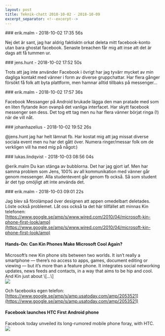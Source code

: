 ```yaml
---
layout: post
title: Teknik-chatt 2018-10-02 - 2018-10-09
excerpt_separator: <!--excerpt-->
---
```

<section class="message" markdown="1">
### erik.malm - 2018-10-02 17:35 56s

Nej det är sant, jag har aldrig faktisktn orkat deleta mitt facebook-konto utan bara ghostat facebook. Senaste breachen får mig att inse att det är dags att få tummen ur.
</section>
<section class="message" markdown="1">
### jens.hunt - 2018-10-02 17:52 50s

Trots att jag inte använder Facebook i övrigt har jag tyvärr mycket av min dagliga kontakt med vänner i form av diverse gruppchattar. Har flera gånger försökt få folk att byta plattform,  men hamnar alltid tillbaks på messenger...
</section>
<section class="message" markdown="1">
### erik.malm - 2018-10-02 17:57 36s

Facebook Messanger på Android brukade lägga den man pratade med som en liten flytande ikon ovanpå det vanliga interfacet. Har skytt facebook messenger sen dess.
Det tog ett tag men nu har flera vänner börjat ringa  (!) när de vill nåt.
</section>
<section class="message" markdown="1">
### johanhazelius - 2018-10-02 19:52 26s

@jens.hunt jag har helt lämnat fb. Har kostat mig att jag missat diverse sociala event men nu har det gått över. Numera ringer/messar folk om de verkligen vill ha med mig på något:)
</section>
<section class="message" markdown="1">
### lukas.lindqvist - 2018-10-03 08:56 04s

@erik.malm Du kan stänga av bubblorna. Det har jag gjort iaf. Men har samma problem som Jens, 100% av all kommunikation med vänner går genom messenger. Alla studentevent går genom fb också. Så som student är det typ omöjligt att inte använda det.
</section>
<section class="message" markdown="1">
### erik.malm - 2018-10-03 09:01 22s

Jag blev så förolämpad över designen att appen omedelbart deletades. Löste också problemet.
Låt oss också ta det här tillfället att minnas Kin telefonen:
[https://www.google.se/amp/s/www.wired.com/2010/04/microsoft-kin-phone-first-look/amp](https://www.google.se/amp/s/www.wired.com/2010/04/microsoft-kin-phone-first-look/amp)

<div class="attachment"><h4>Hands-On: Can Kin Phones Make Microsoft Cool Again?</h4><div class="text">Microsoft’s new Kin phone sits between two worlds. It isn’t really a smartphone — there’s no access to apps, games, document editing or viewing — but it’s more than a feature phone. It integrates social networking updates, news feeds and contacts, in a way that aims to be hip and cool. And Kin just about \[…\]</div>
<a href="https://www.google.se/amp/s/www.wired.com/2010/04/microsoft-kin-phone-first-look/amp"><img src="https://media.wired.com/photos/59344f005321273fc0f91da8/2:1/w_2500,c_limit/two_loop_print.jpg" fallback="Hands-On: Can Kin Phones Make Microsoft Cool Again?"/></a></div>
    
Och facebooks egen telefon: 
[https://www.google.se/amp/s/amp.usatoday.com/amp/2053521](https://www.google.se/amp/s/amp.usatoday.com/amp/2053521)

<div class="attachment"><h4>Facebook launches HTC First Android phone</h4><div class="text">Facebook today unveiled its long-rumored mobile phone foray, with HTC.</div>
<a href="https://www.google.se/amp/s/amp.usatoday.com/amp/2053521"><img src="https://www.gannett-cdn.com/media/USATODAY/USATODAY/2013/04/04/chat-head-preview-16_9.jpg?width=3200&height=1680&fit=crop" fallback="Facebook launches HTC First Android phone"/></a></div>
    

<!--excerpt-->
</section>